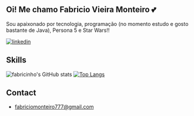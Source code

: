
## Oi! Me chamo Fabricio Vieira Monteiro 💕
Sou apaixonado por tecnologia, programação
(no momento estudo e gosto bastante de Java),
Persona 5 e Star Wars!!

[![linkedin](https://img.shields.io/badge/LinkedIn-0077B5?style=for-the-badge&logo=linkedin&logoColor=white
)](https://www.linkedin.com/in/fab-monteiro/)
<!--[![portfolio](https://img.shields.io/badge/portfolio-000000?style=for-the-badge&logo=About.me&logoColor=white)](https://fabricinhozzz.github.io/portfolio/)-->


## Skills
![fabricinho's GitHub stats](https://github-readme-stats-sigma-five.vercel.app/api?username=fabricinhozzz&show_icons=true&theme=vision-friendly-dark) 
[![Top Langs](https://github-readme-stats.vercel.app/api/top-langs/?username=fabricinhozzz&layout=compact&theme=vision-friendly-dark)](https://github.com/anuraghazra/github-readme-stats)

## Contact
- [fabriciomonteiro777@gmail.com](#)
